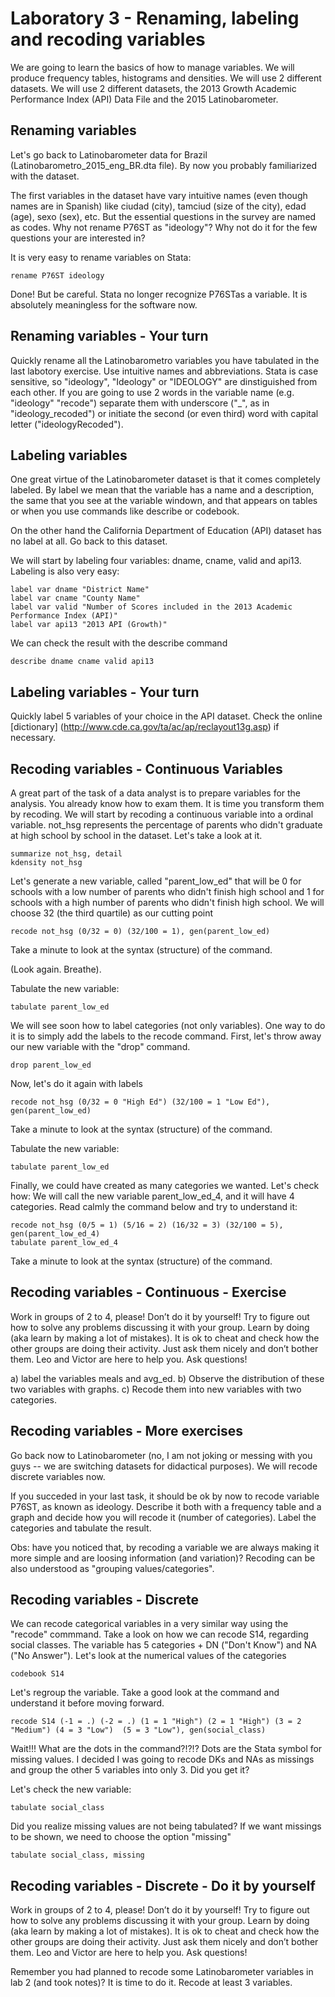 # Laboratory 3 - Renaming, labeling and recoding variables

We are going to learn the basics of how to manage variables. We will produce frequency tables, histograms and densities. We will use 2 different datasets. We will use 2 different datasets, the 2013 Growth Academic Performance Index (API) Data File and the 2015 Latinobarometer.

## Renaming variables

Let's go back to Latinobarometer data for Brazil (Latinobarometro_2015_eng_BR.dta file). By now you probably familiarized with the dataset.

The first variables in the dataset have vary intuitive names (even though names are in Spanish) like ciudad (city), tamciud (size of the city), edad (age), sexo (sex), etc. But the essential questions in the survey are named as codes. Why not rename P76ST as "ideology"? Why not do it for the few questions your are interested in?

It is very easy to rename variables on Stata:

```
rename P76ST ideology
```

Done! But be careful. Stata no longer recognize P76STas a variable. It is absolutely meaningless for the software now.

## Renaming variables - Your turn

Quickly rename all the Latinobarometro variables you have tabulated in the last labotory exercise. Use intuitive names and abbreviations. Stata is case sensitive, so "ideology", "Ideology" or "IDEOLOGY" are dinstiguished from each other. If you are going to use 2 words in the variable name (e.g. "ideology" "recode") separate them with underscore ("_", as in "ideology_recoded") or initiate the second (or even third) word with capital letter ("ideologyRecoded").

## Labeling variables

One great virtue of the Latinobarometer dataset is that it comes completely labeled. By label we mean that the variable has a name and a description, the same that you see at the variable windown, and that appears on tables or when you use commands like describe or codebook.

On the other hand the California Department of Education (API) dataset has no label at all. Go back to this dataset.

We will start by labeling four variables: dname, cname, valid and api13. Labeling is also very easy:

```
label var dname "District Name"
label var cname "County Name"
label var valid "Number of Scores included in the 2013 Academic Performance Index (API)"
label var api13 "2013 API (Growth)"
```

We can check the result with the describe command

```
describe dname cname valid api13
```

## Labeling variables - Your turn

Quickly label 5 variables of your choice in the API dataset. Check the online [dictionary] (http://www.cde.ca.gov/ta/ac/ap/reclayout13g.asp) if necessary.

## Recoding variables - Continuous Variables

A great part of the task of a data analyst is to prepare variables for the analysis. You already know how to exam them. It is time you transform them by recoding. We will start by recoding a continuous variable into a ordinal variable. not_hsg represents the percentage of parents who didn't graduate at high school by school in the dataset. Let's take a look at it.

```
summarize not_hsg, detail
kdensity not_hsg
```

Let's generate a new variable, called "parent_low_ed" that will be 0 for schools with a low number of parents who didn't finish high school and 1 for schools with a high number of parents who didn't finish high school. We will choose 32 (the third quartile) as our cutting point

```
recode not_hsg (0/32 = 0) (32/100 = 1), gen(parent_low_ed)
```

Take a minute to look at the syntax (structure) of the command.

(Look again. Breathe).

Tabulate the new variable:

```
tabulate parent_low_ed
```

We will see soon how to label categories (not only variables). One way to do it is to simply add the labels to the recode command. First, let's throw away our new variable with the "drop" command.

```
drop parent_low_ed
```

Now, let's do it again with labels

```
recode not_hsg (0/32 = 0 "High Ed") (32/100 = 1 "Low Ed"), gen(parent_low_ed)
```

Take a minute to look at the syntax (structure) of the command.

Tabulate the new variable:

```
tabulate parent_low_ed
```

Finally, we could have created as many categories we wanted. Let's check how: We will call the new variable parent_low_ed_4, and it will have 4 categories. Read calmly the command below and try to understand it:

```
recode not_hsg (0/5 = 1) (5/16 = 2) (16/32 = 3) (32/100 = 5), gen(parent_low_ed_4)
tabulate parent_low_ed_4
```

Take a minute to look at the syntax (structure) of the command.

## Recoding variables - Continuous - Exercise

Work in groups of 2 to 4, please! Don’t do it by yourself! Try to figure out how to solve any problems discussing it with your group. Learn by doing (aka learn by making a lot of mistakes). It is ok to cheat and check how the other groups are doing their activity. Just ask them nicely and don’t bother them. Leo and Victor are here to help you. Ask questions!

a) label the variables meals and avg_ed.
b) Observe the distribution of these two variables with graphs.
c) Recode them into new variables with two categories.

## Recoding variables - More exercises

Go back now to Latinobarometer (no, I am not joking or messing with you guys -- we are switching datasets for didactical purposes). We will recode discrete variables now.

If you succeded in your last task, it should be ok by now to recode variable P76ST, as known as ideology. Describe it both with a frequency table and a graph and decide how you will recode it (number of categories). Label the categories and tabulate the result.

Obs: have you noticed that, by recoding a variable we are always making it more simple and are loosing information (and variation)? Recoding can be also understood as "grouping values/categories".

## Recoding variables - Discrete
 
We can recode categorical variables in a very similar way using the  "recode" commmand. Take a look on how we can recode S14, regarding social classes. The variable has 5 categories + DN ("Don't Know") and NA  ("No Answer"). Let's look at the numerical values of the categories

```
codebook S14
```

Let's regroup the variable. Take a good look at the command and understand it before moving forward.

```
recode S14 (-1 = .) (-2 = .) (1 = 1 "High") (2 = 1 "High") (3 = 2 "Medium") (4 = 3 "Low")  (5 = 3 "Low"), gen(social_class)
```

Wait!!! What are the dots in the command?!?!? Dots are the Stata symbol for missing values. I decided I was going to recode DKs and NAs as missings and group the other 5 variables into only 3. Did you get it?

Let's check the new variable:

```
tabulate social_class
```

Did you realize missing values are not being tabulated? If we want missings to be shown, we need to choose the option "missing"

```
tabulate social_class, missing
```

## Recoding variables - Discrete - Do it by yourself

Work in groups of 2 to 4, please! Don’t do it by yourself! Try to figure out how to solve any problems discussing it with your group. Learn by doing (aka learn by making a lot of mistakes). It is ok to cheat and check how the other groups are doing their activity. Just ask them nicely and don’t bother them. Leo and Victor are here to help you. Ask questions!

Remember you had planned to recode some Latinobarometer variables in lab 2 (and took notes)? It is time to do it. Recode at least 3 variables.
